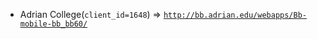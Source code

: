  - Adrian College(`client_id=1648`) => [`http://bb.adrian.edu/webapps/Bb-mobile-bb_bb60/`](http://bb.adrian.edu/webapps/Bb-mobile-bb_bb60/)
